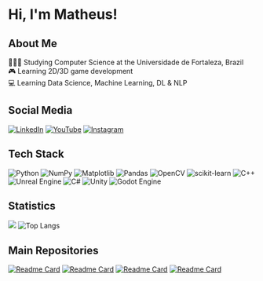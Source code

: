 # Hi, I'm Matheus!

## About Me

👩🏻‍🎓 Studying Computer Science at the Universidade de Fortaleza, Brazil <br/>
🎮 Learning 2D/3D game development <br/>
💻 Learning Data Science, Machine Learning, DL & NLP

## Social Media

[![LinkedIn](https://img.shields.io/badge/linkedin-%230077B5.svg?style=for-the-badge&logo=linkedin&logoColor=white)](https://www.linkedin.com/in/matheus-najal-cruz-ba20b3296/) [![YouTube](https://img.shields.io/badge/YouTube-%23FF0000.svg?style=for-the-badge&logo=YouTube&logoColor=white)](https://www.youtube.com/@matheusnajal) [![Instagram](https://img.shields.io/badge/Instagram-%23E4405F.svg?style=for-the-badge&logo=Instagram&logoColor=white)](https://www.instagram.com/matheusnajal/)

## Tech Stack

![Python](https://img.shields.io/badge/python-3670A0?style=for-the-badge&logo=python&logoColor=ffdd54) ![NumPy](https://img.shields.io/badge/numpy-%23013243.svg?style=for-the-badge&logo=numpy&logoColor=white) ![Matplotlib](https://img.shields.io/badge/Matplotlib-%23ffffff.svg?style=for-the-badge&logo=Matplotlib&logoColor=black) ![Pandas](https://img.shields.io/badge/pandas-%23150458.svg?style=for-the-badge&logo=pandas&logoColor=white) ![OpenCV](https://img.shields.io/badge/opencv-%23white.svg?style=for-the-badge&logo=opencv&logoColor=white) ![scikit-learn](https://img.shields.io/badge/scikit--learn-%23F7931E.svg?style=for-the-badge&logo=scikit-learn&logoColor=white) ![C++](https://img.shields.io/badge/c++-%2300599C.svg?style=for-the-badge&logo=c%2B%2B&logoColor=white) ![Unreal Engine](https://img.shields.io/badge/unrealengine-%23313131.svg?style=for-the-badge&logo=unrealengine&logoColor=white) ![C#](https://img.shields.io/badge/c%23-%23239120.svg?style=for-the-badge&logo=csharp&logoColor=white) ![Unity](https://img.shields.io/badge/unity-%23000000.svg?style=for-the-badge&logo=unity&logoColor=white) ![Godot Engine](https://img.shields.io/badge/GODOT-%23FFFFFF.svg?style=for-the-badge&logo=godot-engine) 
## Statistics

![](https://github-readme-stats.vercel.app/api?username=matheusnajal&show_icons=true&theme=algolia&line_height=20) ![Top Langs](https://github-readme-stats.vercel.app/api/top-langs/?username=matheusnajal&layout=compact&theme=algolia&card_width=330px)

## Main Repositories

[![Readme Card](https://github-readme-stats.vercel.app/api/pin/?username=matheusnajal&repo=Depths-of-the-Mind&theme=algolia&cache_bust=${Math.random()})](https://github.com/matheusnajal/Depths-of-the-Mind)
[![Readme Card](https://github-readme-stats.vercel.app/api/pin/?username=matheusnajal&repo=A-Vinganca-de-Blaid-2D&theme=algolia&cache_bust=${Math.random()})](https://github.com/matheusnajal/A-Vinganca-de-Blaid-2D)
[![Readme Card](https://github-readme-stats.vercel.app/api/pin/?username=matheusnajal&repo=100-Days-Of-Code&theme=algolia&cache_bust=${Math.random()})](https://github.com/matheusnajal/100-Days-Of-Code)
[![Readme Card](https://github-readme-stats.vercel.app/api/pin/?username=matheusnajal&repo=Beecrowd&theme=algolia&cache_bust=${Math.random()})](https://github.com/matheusnajal/Beecrowd)
